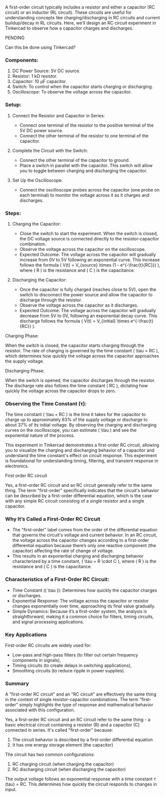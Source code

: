 A first-order circuit typically includes a resistor and either a capacitor (RC circuit) or an inductor (RL circuit). These circuits are useful for understanding concepts like charging/discharging in RC circuits and current buildup/decay in RL circuits. Here, we’ll design an RC circuit experiment in Tinkercad to observe how a capacitor charges and discharges.

PENDING

Can this be done using Tinkercad?

### Components:

1. DC Power Source: 5V DC source.
2. Resistor: 1 kΩ resistor.
3. Capacitor: 10 µF capacitor.
4. Switch: To control when the capacitor starts charging or discharging.
5. Oscilloscope: To observe the voltage across the capacitor.

### Setup:

1. Connect the Resistor and Capacitor in Series:
   - Connect one terminal of the resistor to the positive terminal of the 5V DC power source.
   - Connect the other terminal of the resistor to one terminal of the capacitor.

2. Complete the Circuit with the Switch:
   - Connect the other terminal of the capacitor to ground.
   - Place a switch in parallel with the capacitor. This switch will allow you to toggle between charging and discharging the capacitor.

3. Set Up the Oscilloscope:
   - Connect the oscilloscope probes across the capacitor (one probe on each terminal) to monitor the voltage across it as it charges and discharges.

### Steps:

1. Charging the Capacitor:
   - Close the switch to start the experiment. When the switch is closed, the DC voltage source is connected directly to the resistor-capacitor combination.
   - Observe the voltage across the capacitor on the oscilloscope.
   - Expected Outcome: The voltage across the capacitor will gradually increase from 0V to 5V following an exponential curve. This increase follows the formula \( V(t) = V_{source} \times (1 - e^{-\frac{t}{RC}}) \), where \( R \) is the resistance and \( C \) is the capacitance.

2. Discharging the Capacitor:
   - Once the capacitor is fully charged (reaches close to 5V), open the switch to disconnect the power source and allow the capacitor to discharge through the resistor.
   - Observe the voltage across the capacitor as it discharges.
   - Expected Outcome: The voltage across the capacitor will gradually decrease from 5V to 0V, following an exponential decay curve. This discharge follows the formula \( V(t) = V_{initial} \times e^{-\frac{t}{RC}} \).


Charging Phase:

When the switch is closed, the capacitor starts charging through the resistor. The rate of charging is governed by the time constant \( \tau = RC \), which determines how quickly the voltage across the capacitor approaches the supply voltage.

Discharging Phase:

When the switch is opened, the capacitor discharges through the resistor. The discharge rate also follows the time constant \( RC \), dictating how quickly the voltage across the capacitor drops to zero.

### Observing the Time Constant (τ):

The time constant \( \tau = RC \) is the time it takes for the capacitor to charge up to approximately 63% of the supply voltage or discharge to about 37% of its initial voltage.
By observing the charging and discharging curves on the oscilloscope, you can estimate \( \tau \) and see the exponential nature of the process.

This experiment in Tinkercad demonstrates a first-order RC circuit, allowing you to visualize the charging and discharging behavior of a capacitor and understand the time constant's effect on circuit response. This experiment is foundational for understanding timing, filtering, and transient response in electronics.

First order RC circuit

Yes, a first-order RC circuit and an RC circuit generally refer to the same thing. The term "first-order" specifically indicates that the circuit's behavior can be described by a first-order differential equation, which is the case with any simple RC circuit consisting of a single resistor and a single capacitor.

### Why It’s Called a First-Order RC Circuit

- The "first-order" label comes from the order of the differential equation that governs the circuit's voltage and current behavior. In an RC circuit, the voltage across the capacitor changes according to a first-order differential equation because there’s only one reactive component (the capacitor) affecting the rate of change of voltage.
- This results in an exponential charging and discharging behavior characterized by a time constant, \( \tau = R \cdot C \), where \( R \) is the resistance and \( C \) is the capacitance.

### Characteristics of a First-Order RC Circuit:

- Time Constant (\( \tau \)): Determines how quickly the capacitor charges or discharges.
- Exponential Response: The voltage across the capacitor or resistor changes exponentially over time, approaching its final value gradually.
- Simple Dynamics: Because it’s a first-order system, the analysis is straightforward, making it a common choice for filters, timing circuits, and signal processing applications.

### Key Applications

First-order RC circuits are widely used for:
- Low-pass and high-pass filters (to filter out certain frequency components in signals),
- Timing circuits (to create delays in switching applications),
- Smoothing circuits (to reduce ripple in power supplies).

### Summary

A "first-order RC circuit" and an "RC circuit" are effectively the same thing in the context of single resistor-capacitor combinations. The term "first-order" simply highlights the type of response and mathematical behavior associated with this configuration.


Yes, a first-order RC circuit and an RC circuit refer to the same thing - a basic electrical circuit containing a resistor (R) and a capacitor (C) connected in series. It's called "first-order" because:

1. The circuit behavior is described by a first-order differential equation
2. It has one energy storage element (the capacitor)

The circuit has two common configurations:
1. RC charging circuit (when charging the capacitor)
2. RC discharging circuit (when discharging the capacitor)

The output voltage follows an exponential response with a time constant τ (tau) = RC. This determines how quickly the circuit responds to changes in input.
